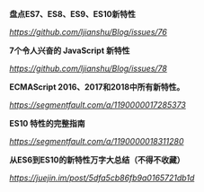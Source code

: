 **盘点ES7、ES8、ES9、ES10新特性**

*https://github.com/ljianshu/Blog/issues/76*



**7个令人兴奋的 JavaScript 新特性**

*https://github.com/ljianshu/Blog/issues/78*



**ECMAScript 2016、2017和2018中所有新特性。**

*https://segmentfault.com/a/1190000017285373*



**ES10 特性的完整指南**

*https://segmentfault.com/a/1190000018311280*



**从ES6到ES10的新特性万字大总结（不得不收藏）**

*https://juejin.im/post/5dfa5cb86fb9a0165721db1d*


